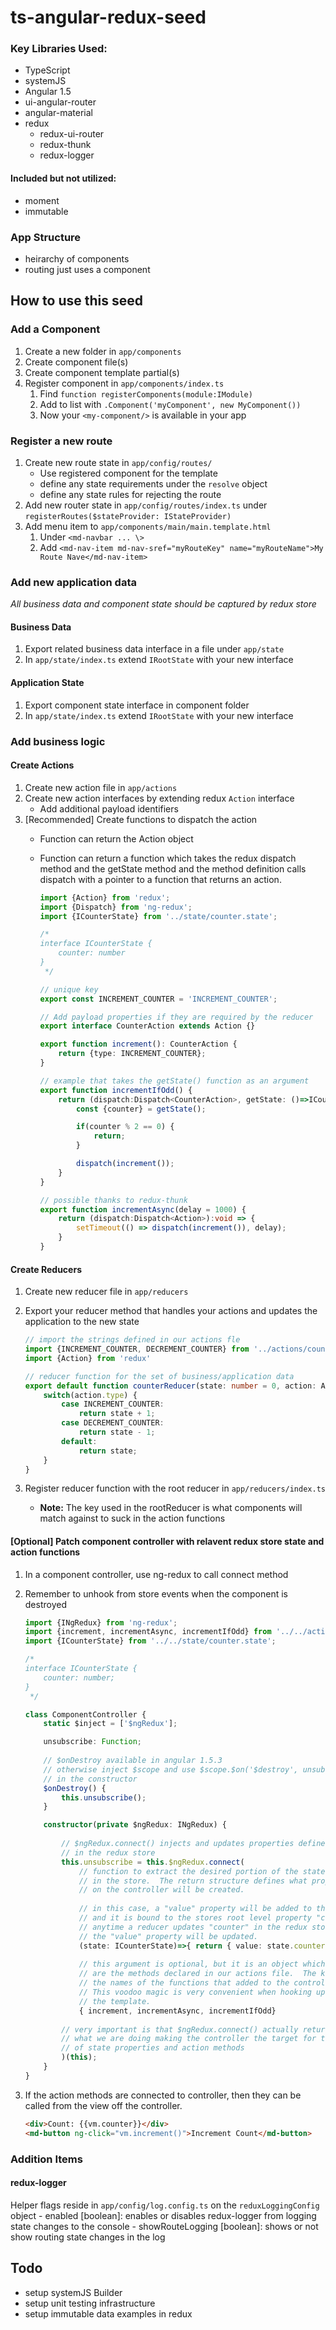 # ts-angular-redux-seed

###  Key Libraries Used:

- TypeScript
- systemJS
- Angular 1.5
- ui-angular-router
- angular-material
- redux
    - redux-ui-router
    - redux-thunk
    - redux-logger
    
#### Included but not utilized:
- moment
- immutable

### App Structure
- heirarchy of components
- routing just uses a component

## How to use this seed

### Add a Component
1. Create a new folder in `app/components`
2. Create component file(s)
3. Create component template partial(s)
4. Register component in `app/components/index.ts`
    1. Find `function registerComponents(module:IModule)`
    2. Add to list with `.Component('myComponent', new MyComponent())`
    3. Now your `<my-component/>` is available in your app
    
### Register a new route
1. Create new route state in `app/config/routes/`
    * Use registered component for the template
    * define any state requirements under the `resolve` object
    * define any state rules for rejecting the route
2. Add new router state in `app/config/routes/index.ts` under `registerRoutes($stateProvider: IStateProvider)`    
3. Add menu item to `app/components/main/main.template.html`
    1. Under `<md-navbar ... \>`
    2. Add `<md-nav-item md-nav-sref="myRouteKey" name="myRouteName">My Route Nave</md-nav-item>`
   
### Add new application data 
*_All business data and component state should be captured by redux store_*

#### Business Data
1. Export related business data interface in a file under `app/state`
2. In `app/state/index.ts` extend `IRootState` with your new interface

#### Application State
1. Export component state interface in component folder
2. In `app/state/index.ts` extend `IRootState` with your new interface

### Add business logic

#### Create Actions
1. Create new action file in `app/actions`
2. Create new action interfaces by extending redux `Action` interface
    - Add additional payload identifiers
3. \[Recommended\] Create functions to dispatch the action
    - Function can return the Action object
    - Function can return a function which takes the redux dispatch method and the getState method and the method definition calls dispatch with a pointer to a function that returns an action.
        
        ```typescript
        import {Action} from 'redux';
        import {Dispatch} from 'ng-redux';
        import {ICounterState} from '../state/counter.state';
        
        /*
        interface ICounterState {
            counter: number
        }
         */
        
        // unique key
        export const INCREMENT_COUNTER = 'INCREMENT_COUNTER';
        
        // Add payload properties if they are required by the reducer
        export interface CounterAction extends Action {}
        
        export function increment(): CounterAction {
            return {type: INCREMENT_COUNTER};
        }
        
        // example that takes the getState() function as an argument
        export function incrementIfOdd() {
            return (dispatch:Dispatch<CounterAction>, getState: ()=>ICounterState) => {
                const {counter} = getState();
        
                if(counter % 2 == 0) {
                    return;
                }
        
                dispatch(increment());
            }
        }
        
        // possible thanks to redux-thunk
        export function incrementAsync(delay = 1000) {
            return (dispatch:Dispatch<Action>):void => {
                setTimeout(() => dispatch(increment()), delay);
            }
        }
        ```

#### Create Reducers
1. Create new reducer file in `app/reducers`
2. Export your reducer method that handles your actions and updates the application to the new state
    
    ```typescript
    // import the strings defined in our actions fle
    import {INCREMENT_COUNTER, DECREMENT_COUNTER} from '../actions/counter.actions';
    import {Action} from 'redux'
    
    // reducer function for the set of business/application data
    export default function counterReducer(state: number = 0, action: Action): number {
        switch(action.type) {
            case INCREMENT_COUNTER:
                return state + 1;
            case DECREMENT_COUNTER:
                return state - 1;
            default:
                return state;
        }
    }
    ```
3. Register reducer function with the root reducer in `app/reducers/index.ts`
    - **Note:** The key used in the rootReducer is what components will match against to suck in the action functions
    
#### \[Optional\] Patch component controller with relavent redux store state and action functions
1. In a component controller, use ng-redux to call connect method
2. Remember to unhook from store events when the component is destroyed
    
    ```typescript
    import {INgRedux} from 'ng-redux';  
    import {increment, incrementAsync, incrementIfOdd} from '../../actions/counter.actions';
    import {ICounterState} from '../../state/counter.state';

    /*
    interface ICounterState {
        counter: number;
    }
     */

    class ComponentController {
        static $inject = ['$ngRedux'];
    
        unsubscribe: Function;
        
        // $onDestroy available in angular 1.5.3
        // otherwise inject $scope and use $scope.$on('$destroy', unsubscribe);
        // in the constructor
        $onDestroy() {
            this.unsubscribe();
        }
    
        constructor(private $ngRedux: INgRedux) {
        
            // $ngRedux.connect() injects and updates properties defined
            // in the redux store
            this.unsubscribe = this.$ngRedux.connect(
                // function to extract the desired portion of the state in
                // in the store.  The return structure defines what property
                // on the controller will be created.
                
                // in this case, a "value" property will be added to the controller
                // and it is bound to the stores root level property "counter"
                // anytime a reducer updates "counter" in the redux store
                // the "value" property will be updated.
                (state: ICounterState)=>{ return { value: state.counter}; },
                
                // this argument is optional, but it is an object which values
                // are the methods declared in our actions file.  The keys become
                // the names of the functions that added to the controller.
                // This voodoo magic is very convenient when hooking up to
                // the template.
                { increment, incrementAsync, incrementIfOdd}
                
            // very important is that $ngRedux.connect() actually returns a function
            // what we are doing making the controller the target for the injection
            // of state properties and action methods
            )(this);
        }
    }
    ```
3. If the action methods are connected to controller, then they can be called from the view off the controller.

    ```html
    <div>Count: {{vm.counter}}</div>
    <md-button ng-click="vm.increment()">Increment Count</md-button>
    ```

### Addition Items
 
#### redux-logger
Helper flags reside in `app/config/log.config.ts` on the `reduxLoggingConfig` object
    - enabled \[boolean\]: enables or disables redux-logger from logging state changes to the console
    - showRouteLogging \[boolean\]: shows  or not show routing state changes in the log


    
## Todo
- setup systemJS Builder
- setup unit testing infrastructure
- setup immutable data examples in redux